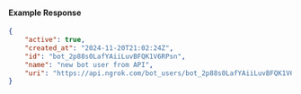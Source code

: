 <!-- Code generated for API Clients. DO NOT EDIT. -->

#### Example Response

```json
{
	"active": true,
	"created_at": "2024-11-20T21:02:24Z",
	"id": "bot_2p88s0LafYAiiLuvBFQK1V6RPsn",
	"name": "new bot user from API",
	"uri": "https://api.ngrok.com/bot_users/bot_2p88s0LafYAiiLuvBFQK1V6RPsn"
}
```
